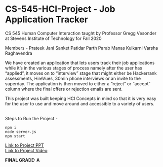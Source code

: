 # CS-545-HCI-Project - Job Application Tracker

CS 545 Human Computer Interaction taught by Professor Gregg Vesonder at Stevens Institute of Technology for Fall 2020

Members -
Prateek Jani 
Sanket Patidar
Parth Parab
Manas Kulkarni
Varsha Raghavendra

We have created an application that lets users track their job applications while it’s in the various stages of process namely after the user has “applied”, it moves on to “interview” stage that might either be Hackerrank assessments, HireVues, 30min phone interviews or an invite to the superday. The application is then moved to either a “reject” or “accept” column where the final offers or rejection emails are sent. 

This project was built keeping HCI Concepts in mind so that it is very easy for the user to use and move around and accessible to a variety of users.

<br>
Steps to Run the Project - 

```
npm i
node server.js
npm start
```

[Link to Project PPT](https://github.com/parthxparab/CS-545-Project/blob/master/Job%20Tracker%20Application.pptx)<br>
[Link to Project Video](https://youtu.be/Aers2uUb62A)

**FINAL GRADE: A**
